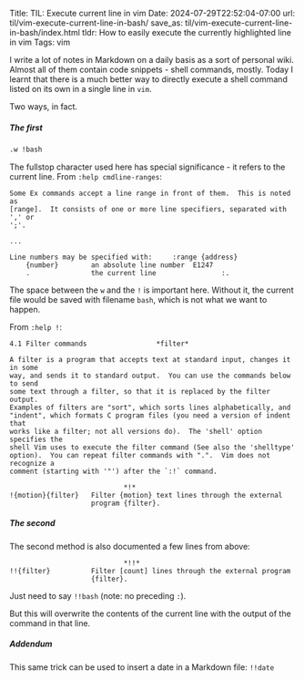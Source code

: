 Title: TIL: Execute current line in vim
Date: 2024-07-29T22:52:04-07:00
url: til/vim-execute-current-line-in-bash/
save_as: til/vim-execute-current-line-in-bash/index.html
tldr: How to easily execute the currently highlighted line in vim
Tags: vim

I write a lot of notes in Markdown on a daily basis as a sort of personal wiki.
Almost all of them contain code snippets - shell commands, mostly. Today I learnt
that there is a much better way to directly execute a shell command listed on its own
in a single line in `vim`.

Two ways, in fact.

##### The first

```bash
.w !bash
```
The fullstop character used here has special significance - it refers to the current
line. From `:help cmdline-ranges`:

```
Some Ex commands accept a line range in front of them.  This is noted as
[range].  It consists of one or more line specifiers, separated with ',' or
';'.

...

Line numbers may be specified with:		:range {address}
    {number}        an absolute line number  E1247
    .               the current line			    :.
```

The space between the `w` and the `!` is important here. Without it, the current file
would be saved with filename `bash`, which is not what we want to happen.

From `:help !`:
```
4.1 Filter commands					*filter*

A filter is a program that accepts text at standard input, changes it in some
way, and sends it to standard output.  You can use the commands below to send
some text through a filter, so that it is replaced by the filter output.
Examples of filters are "sort", which sorts lines alphabetically, and
"indent", which formats C program files (you need a version of indent that
works like a filter; not all versions do).  The 'shell' option specifies the
shell Vim uses to execute the filter command (See also the 'shelltype'
option).  You can repeat filter commands with ".".  Vim does not recognize a
comment (starting with '"') after the `:!` command.

							*!*
!{motion}{filter}   Filter {motion} text lines through the external
                    program {filter}.

```
##### The second

The second method is also documented a few lines from above:
```
							*!!*
!!{filter}          Filter [count] lines through the external program
                    {filter}.
```
Just need to say `!!bash` (note: no preceding `:`).

But this will overwrite the contents of the current line with the output of the
command in that line.

##### Addendum

This same trick can be used to insert a date in a Markdown file: `!!date`
